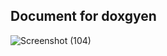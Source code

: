 ## Document for doxgyen

![Screenshot (104)](https://user-images.githubusercontent.com/98826329/153705652-23c8d5c6-6d99-4868-945e-fec9b3846086.png)
